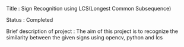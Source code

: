 Title : 
Sign Recognition using LCS(Longest Common Subsequence)

Status :
Completed

Brief description of project :
	The aim of this project is to recognize the similarity between the given signs using opencv, python and lcs
